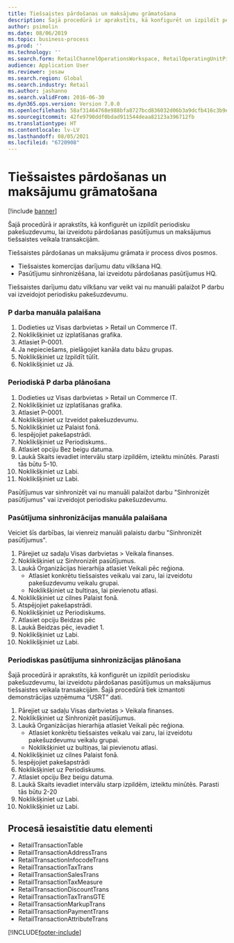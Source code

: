 ```yaml
---
title: Tiešsaistes pārdošanas un maksājumu grāmatošana
description: Šajā procedūrā ir aprakstīts, kā konfigurēt un izpildīt periodisku pakešuzdevumu, lai izveidotu pārdošanas pasūtījumus un maksājumus tiešsaistes veikala transakcijām.
author: psimolin
ms.date: 08/06/2019
ms.topic: business-process
ms.prod: ''
ms.technology: ''
ms.search.form: RetailChannelOperationsWorkspace, RetailOperatingUnitPicker, SysRecurrence
audience: Application User
ms.reviewer: josaw
ms.search.region: Global
ms.search.industry: Retail
ms.author: jashanno
ms.search.validFrom: 2016-06-30
ms.dyn365.ops.version: Version 7.0.0
ms.openlocfilehash: 58af31464768e988bfa8727bcd836032d06b3a9dcfb416c3b9ed274af3285c79
ms.sourcegitcommit: 42fe9790ddf0bdad911544deaa82123a396712fb
ms.translationtype: HT
ms.contentlocale: lv-LV
ms.lasthandoff: 08/05/2021
ms.locfileid: "6720908"
---
```

# <a name="posting-of-online-sales-and-payments"></a>Tiešsaistes pārdošanas un maksājumu grāmatošana

[!include [banner](../includes/banner.md)]

Šajā procedūrā ir aprakstīts, kā konfigurēt un izpildīt periodisku pakešuzdevumu, lai izveidotu pārdošanas pasūtījumus un maksājumus tiešsaistes veikala transakcijām.

Tiešsaistes pārdošanas un maksājumu grāmata ir process divos posmos.

- Tiešsaistes komercijas darījumu datu vilkšana HQ.
- Pasūtījumu sinhronizēšana, lai izveidotu pārdošanas pasūtījumus HQ.

Tiešsaistes darījumu datu vilkšanu var veikt vai nu manuāli palaižot P darbu vai izveidojot periodisku pakešuzdevumu.

### <a name="manually-running-the-p-job"></a>P darba manuāla palaišana

1. Dodieties uz Visas darbvietas > Retail un Commerce IT.
2. Noklikšķiniet uz izplatīšanas grafika.
3. Atlasiet P-0001.
4. Ja nepieciešams, pielāgojiet kanāla datu bāzu grupas.
5. Noklikšķiniet uz Izpildīt tūlīt.
6. Noklikšķiniet uz Jā.

### <a name="scheduling-a-recurring-p-job"></a>Periodiskā P darba plānošana

1. Dodieties uz Visas darbvietas > Retail un Commerce IT.
2. Noklikšķiniet uz izplatīšanas grafika.
3. Atlasiet P-0001.
4. Noklikšķiniet uz Izveidot pakešuzdevumu.
5. Noklikšķiniet uz Palaist fonā.
5. Iespējojiet pakešapstrādi.
6. Noklikšķiniet uz Periodiskums..
7. Atlasiet opciju Bez beigu datuma.
8. Laukā Skaits ievadiet intervālu starp izpildēm, izteiktu minūtēs. Parasti tās būtu 5-10.
9. Noklikšķiniet uz Labi.
10. Noklikšķiniet uz Labi.

Pasūtījumus var sinhronizēt vai nu manuāli palaižot darbu "Sinhronizēt pasūtījumus" vai izveidojot periodisku pakešuzdevumu.

### <a name="manually-running-order-synchronization"></a>Pasūtījuma sinhronizācijas manuāla palaišana 

Veiciet šīs darbības, lai vienreiz manuāli palaistu darbu "Sinhronizēt pasūtījumus".

1. Pārejiet uz sadaļu Visas darbvietas > Veikala finanses.
2. Noklikšķiniet uz Sinhronizēt pasūtījumus.
3. Laukā Organizācijas hierarhija atlasiet Veikali pēc reģiona.
    * Atlasiet konkrētu tiešsaistes veikalu vai zaru, lai izveidotu pakešuzdevumu veikalu grupai.  
    * Noklikšķiniet uz bultiņas, lai pievienotu atlasi.  
4. Noklikšķiniet uz cilnes Palaist fonā.
5. Atspējojiet pakešapstrādi.
6. Noklikšķiniet uz Periodiskums.
7. Atlasiet opciju Beidzas pēc
8. Laukā Beidzas pēc, ievadiet 1.
9. Noklikšķiniet uz Labi.
10. Noklikšķiniet uz Labi.

### <a name="scheduling-recurring-order-synchronization"></a>Periodiskas pasūtījuma sinhronizācijas plānošana

Šajā procedūrā ir aprakstīts, kā konfigurēt un izpildīt periodisku pakešuzdevumu, lai izveidotu pārdošanas pasūtījumus un maksājumus tiešsaistes veikala transakcijām. Šajā procedūrā tiek izmantoti demonstrācijas uzņēmuma “USRT” dati.

1. Pārejiet uz sadaļu Visas darbvietas > Veikala finanses.
2. Noklikšķiniet uz Sinhronizēt pasūtījumus.
3. Laukā Organizācijas hierarhija atlasiet Veikali pēc reģiona.
    * Atlasiet konkrētu tiešsaistes veikalu vai zaru, lai izveidotu pakešuzdevumu veikalu grupai.  
    * Noklikšķiniet uz bultiņas, lai pievienotu atlasi.  
4. Noklikšķiniet uz cilnes Palaist fonā.
5. Iespējojiet pakešapstrādi
6. Noklikšķiniet uz Periodiskums.
7. Atlasiet opciju Bez beigu datuma.
8. Laukā Skaits ievadiet intervālu starp izpildēm, izteiktu minūtēs. Parasti tās būtu 2-20
9. Noklikšķiniet uz Labi.
10. Noklikšķiniet uz Labi.

## <a name="data-entities-involved-in-the-process"></a>Procesā iesaistītie datu elementi

- RetailTransactionTable
- RetailTransactionAddressTrans
- RetailTransactionInfocodeTrans
- RetailTransactionTaxTrans
- RetailTransactionSalesTrans
- RetailTransactionTaxMeasure
- RetailTransactionDiscountTrans
- RetailTransactionTaxTransGTE
- RetailTransactionMarkupTrans
- RetailTransactionPaymentTrans
- RetailTransactionAttributeTrans


[!INCLUDE[footer-include](../../includes/footer-banner.md)]